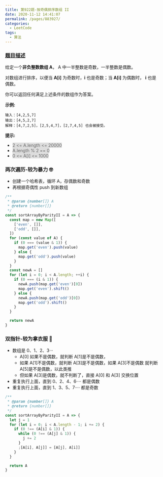 ```yaml
---
title: 第922题-按奇偶排序数组 II
date: 2020-11-12 14:41:07
permalink: /pages/883927/
categories:
  - LeetCode
tags:
  - 算法
---
```


### [题目描述](https://leetcode-cn.com/problems/sort-array-by-parity-ii/)

给定一个**非负整数数组 A**， A 中一半整数是奇数，一半整数是偶数。

对数组进行排序，以便当 **A[i]** 为奇数时，**i** 也是奇数；当 **A[i]** 为偶数时， **i** 也是偶数。

你可以返回任何满足上述条件的数组作为答案。

<!-- more -->

**示例:**

```
输入：[4,2,5,7]
输出：[4,5,2,7]
解释：[4,7,2,5]，[2,5,4,7]，[2,7,4,5] 也会被接受。
```

**提示:**

- <span style="background: #ddd; color: #666;">2 <= A.length <= 20000</span>
- <span style="background: #ddd; color: #666;">A.length % 2 == 0</span>
- <span style="background: #ddd; color: #666;">0 <= A[i] <= 1000</span>

### 两次遍历-较为暴力 🤓

- 创建一个哈希表，循环 A，存偶数和奇数
- 再根据奇偶性 push 到新数组

```JavaScript
/**
 * @param {number[]} A
 * @return {number[]}
 */
const sortArrayByParityII = A => {
  const map = new Map([
    ['even', []],
    ['odd', []],
  ])
  for (const value of A) {
    if (0 === (value & 1)) {
      map.get('even').push(value)
    } else {
      map.get('odd').push(value)
    }
  }
  const newA = []
  for (let i = 0; i < A.length; ++i) {
    if (0 === (i & 1)) {
      newA.push(map.get('even')[0])
      map.get('even').shift()
    } else {
      newA.push(map.get('odd')[0])
      map.get('odd').shift()
    }
  }

  return newA
}
```

### 双指针-较为拿衣服 👶

- 数组是 0、1、2、3···
  - A[0] 如果不是偶数，就判断 A[1]是不是偶数，
  - 如果 A[1]不是偶数，就判断 A[3]是不是偶数，如果 A[3]不是偶数 就判断 A[5]是不是偶数，以此类推
  - 但如果 A[3]是偶数，就不判断了，直接 A[0] 和 A[3] 交换位置
- 重复执行上面，直到 0、2、4、6···· 都是偶数
- 重复执行上面，直到 1、3、5、7···· 都是奇数

```JavaScript
/**
 * @param {number[]} A
 * @return {number[]}
 */
const sortArrayByParityII = A => {
  let j = 1
  for (let i = 0; i < A.length - 1; i += 2) {
    if (0 !== (A[i] & 1)) {
      while (0 !== (A[j] & 1)) {
        j += 2
      }
      ;[A[i], A[j]] = [A[j], A[i]]
    }
  }

  return A
}
```
